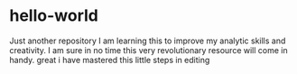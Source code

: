 # hello-world
Just another repository
I am learning this to improve my analytic skills and creativity.
I am sure in no time this very revolutionary resource will come in handy.
great
i have mastered this little steps in editing
